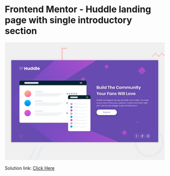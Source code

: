 # Frontend Mentor - Huddle landing page with single introductory section

![Design preview for the Huddle landing page with single introductory section](./design/desktop-preview.jpg)

Solution link: [Click Here](https://huddle-landing-page-with-single-introductory-section-naldc25bg.vercel.app/)
